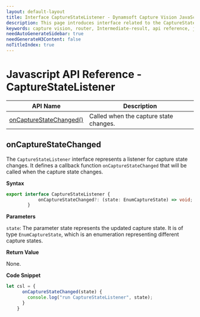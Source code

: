 ```yaml
---
layout: default-layout
title: Interface CaptureStateListener - Dynamsoft Capture Vision JavaScript Edition API
description: This page introduces interface related to the CaptureStateListener of Dynamsoft Capture Vision JavaScript Edition.
keywords: capture vision, router, Intermediate-result, api reference, javascript, js
needAutoGenerateSidebar: true
needGenerateH3Content: false
noTitleIndex: true
---
```


# Javascript API Reference - CaptureStateListener

| API Name                                                      | Description                                               |
| ------------------------------------------------------------- | --------------------------------------------------------- |
| [onCaptureStateChanged()](#oncapturestatechanged)             | Called when the capture state changes.                    |

## onCaptureStateChanged

The `CaptureStateListener` interface represents a listener for capture state changes. It defines a callback function `onCaptureStateChanged` that will be called when the capture state changes.

**Syntax**

```ts
export interface CaptureStateListener {
            onCaptureStateChanged?: (state: EnumCaptureState) => void;
        }
```

**Parameters**

`state`: The parameter state represents the updated capture state. It is of type `EnumCaptureState`, which is an enumeration representing different capture states.

**Return Value**

None.

**Code Snippet**

```ts
let csl = {
      onCaptureStateChanged(state) {
        console.log("run CaptureStateListener", state);
      }
    }
```